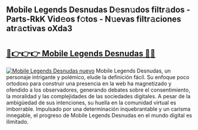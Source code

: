 ## Mobile Legends Desnudas D𝚎sn𝚞dos filtr𝚊dos - Parts-RkK Vid𝚎os f𝚘tos - N𝚞evas filtr𝚊ciones atr𝚊ctivas oXda3

# <h2><a href="http://mb53yp.tromn.icu/?c=Mobile+Legends+Desnudas">🔗👉👉👉 Mobile Legends Desnudas 🔗🔗</a></h2>

[![Mobile Legends Desnudas nuevo](https://i.imgur.com/pEAQMta.gif)](http://mb53yp.tromn.icu/?c=Mobile+Legends+Desnudas)
Mobile Legends Desnudas, un personaje intrigante y polémico, elude la definición fácil. Su enfoque poco ortodoxo para construir una presencia en la web ha magnetizado y ofendido a los observadores, generando debates sobre el consentimiento, la moralidad y las complejidades de las sociedades digitales. A pesar de la ambigüedad de sus intenciones, su huella en la comunidad virtual es imborrable. Impulsado por una determinación inquebrantable y un carisma innegable, el progreso de Mobile Legends Desnudas en el mundo digital es ilimitado.
